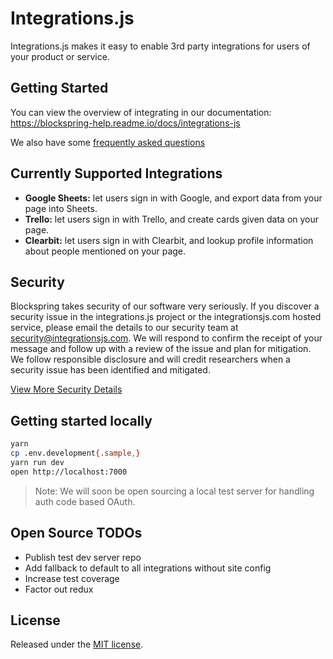# Integrations.js

Integrations.js makes it easy to enable 3rd party integrations for users of your product or service.

## Getting Started

You can view the overview of integrating in our documentation:
https://blockspring-help.readme.io/docs/integrations-js

We also have some [frequently asked questions](https://blockspring-help.readme.io/docs/integrations-js-faq)

## Currently Supported Integrations

- **Google Sheets:** let users sign in with Google, and export data from your page into Sheets.
- **Trello:** let users sign in with Trello, and create cards given data on your page.
- **Clearbit:** let users sign in with Clearbit, and lookup profile information about people mentioned on your page.

## Security
Blockspring takes security of our software very seriously. If you discover a security issue in the integrations.js project or the integrationsjs.com hosted service, please email the details to our security team at [security@integrationsjs.com](mailto:security@integrationsjs.com). We will respond to confirm the receipt of your message and follow up with a review of the issue and plan for mitigation. We follow responsible disclosure and will credit researchers when a security issue has been identified and mitigated.

[View More Security Details](https://blockspring-help.readme.io/docs/integrate-js-security)

## Getting started locally

```bash
yarn
cp .env.development{.sample,}
yarn run dev
open http://localhost:7000
```

> Note: We will soon be open sourcing a local test server for handling auth code based OAuth.

## Open Source TODOs
- Publish test dev server repo
- Add fallback to default to all integrations without site config
- Increase test coverage
- Factor out redux

## License

Released under the [MIT license](License.md).
